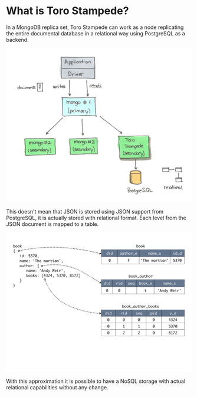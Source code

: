 # What is Toro Stampede?

In a MongoDB replica set, Toro Stampede can work as a node replicating the entire documental database in a relational way using PostgreSQL as a backend.

![Toro Stampede Structure](images/toro_stampede_structure.jpg)

This doesn't mean that JSON is stored using JSON support from PostgreSQL, it is actually stored with relational format. Each level from the JSON document is mapped to a table.

![Mapping example](images/toro_stampede_mapping.jpg)

With this approximation it is possible to have a NoSQL storage with actual relational capabilities without any change.
